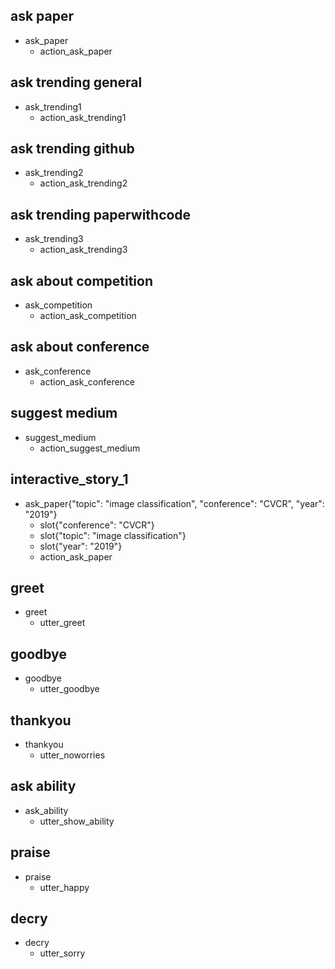 ## ask paper
* ask_paper
  - action_ask_paper

## ask trending general
* ask_trending1
  - action_ask_trending1

## ask trending github
* ask_trending2
  - action_ask_trending2

## ask trending paperwithcode
* ask_trending3
  - action_ask_trending3

## ask about competition
* ask_competition
  - action_ask_competition

## ask about conference
* ask_conference
  - action_ask_conference

## suggest medium
* suggest_medium
  - action_suggest_medium
## interactive_story_1
* ask_paper{"topic": "image classification", "conference": "CVCR", "year": "2019"}
    - slot{"conference": "CVCR"}
    - slot{"topic": "image classification"}
    - slot{"year": "2019"}
    - action_ask_paper

## greet
* greet
  - utter_greet

## goodbye
* goodbye
  - utter_goodbye

## thankyou
* thankyou
  - utter_noworries

## ask ability
* ask_ability
  - utter_show_ability

## praise
* praise
  - utter_happy

## decry
* decry
  - utter_sorry
